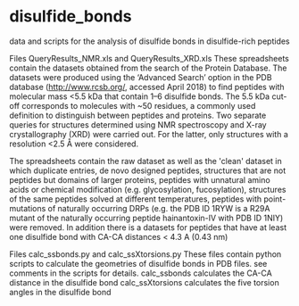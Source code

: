 # disulfide_bonds
data and scripts for the analysis of disulfide bonds in disulfide-rich peptides 

Files QueryResults_NMR.xls and QueryResults_XRD.xls 
These spreadsheets contain the datasets obtained from the search of the Protein Database. The datasets were produced using the ‘Advanced Search’ option in the PDB database (http://www.rcsb.org/, accessed April 2018) to find peptides with molecular mass <5.5 kDa that contain 1–6 disulfide bonds. The 5.5 kDa cut-off corresponds to molecules with ~50 residues, a commonly used definition to distinguish between peptides and proteins. Two separate queries for structures determined using NMR spectroscopy and X-ray crystallography (XRD) were carried out. For the latter, only structures with a resolution <2.5 Å were considered.

The spreadsheets contain the raw dataset as well as the 'clean' dataset in which  duplicate entries, de novo designed peptides, structures that are not peptides but domains of larger proteins, peptides with unnatural amino acids or chemical modification (e.g. glycosylation, fucosylation), structures of the same peptides solved at different temperatures, peptides with point-mutations of naturally occurring DRPs (e.g. the PDB ID 1RYW is a R29A mutant of the naturally occurring peptide hainantoxin-IV with PDB ID 1NIY) were removed. In addition there is a datasets for peptides that have at least one disulfide bond with CA-CA distances < 4.3 A (0.43 nm)

Files calc_ssbonds.py and calc_ssXtorsions.py
These files contain python scripts to calculate the geometries of disulfide bonds in PDB files. see comments in the scripts for details.
calc_ssbonds calculates the CA-CA distance in the disulfide bond 
calc_ssXtorsions calculates the five torsion angles in the disulfide bond 
